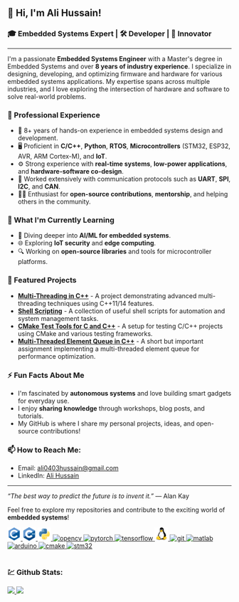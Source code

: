 ## 👋 Hi, I'm Ali Hussain! 

### 🎓 Embedded Systems Expert | 🛠️ Developer | 🚀 Innovator

---

I'm a passionate **Embedded Systems Engineer** with a Master's degree in Embedded Systems and over **8 years of industry experience**. I specialize in designing, developing, and optimizing firmware and hardware for various embedded systems applications. My expertise spans across multiple industries, and I love exploring the intersection of hardware and software to solve real-world problems.

### 💼 Professional Experience
- 🔧 8+ years of hands-on experience in embedded systems design and development.
- 🖥️ Proficient in **C/C++**, **Python**, **RTOS**, **Microcontrollers** (STM32, ESP32, AVR, ARM Cortex-M), and **IoT**.
- ⚙️ Strong experience with **real-time systems**, **low-power applications**, and **hardware-software co-design**.
- 📡 Worked extensively with communication protocols such as **UART**, **SPI**, **I2C**, and **CAN**.
- 🧑‍🏫 Enthusiast for **open-source contributions**, **mentorship**, and helping others in the community.

### 🌱 What I'm Currently Learning
- 🧠 Diving deeper into **AI/ML for embedded systems**.
- 🌐 Exploring **IoT security** and **edge computing**.
- 🔍 Working on **open-source libraries** and tools for microcontroller platforms.

### 🚀 Featured Projects
- **[Multi-Threading in C++](https://github.com/ali0403hussain/Learn-MultiThreading-Cplusplus)** - A project demonstrating advanced multi-threading techniques using C++11/14 features.
- **[Shell Scripting](https://github.com/ali0403hussain/Shell-Scripting)** - A collection of useful shell scripts for automation and system management tasks.
- **[CMake Test Tools for C and C++](https://github.com/ali0403hussain/Cmake-Tools-for-C-Cplusplus)** - A setup for testing C/C++ projects using CMake and various testing frameworks.
- **[Multi-Threaded Element Queue in C++](https://github.com/ali0403hussain/Multi-threaded-element-queue-in-Cplusplus)** - A short but important assignment implementing a multi-threaded element queue for performance optimization.

### ⚡ Fun Facts About Me
- I'm fascinated by **autonomous systems** and love building smart gadgets for everyday use.
- I enjoy **sharing knowledge** through workshops, blog posts, and tutorials.
- My GitHub is where I share my personal projects, ideas, and open-source contributions!

### 📫 How to Reach Me:
- Email: [ali0403hussain@gmail.com](mailto:ali0403hussain@gmail.com)
- LinkedIn: [Ali Hussain](https://www.linkedin.com/in/ali0403/)

---

_“The best way to predict the future is to invent it.”_ — Alan Kay

Feel free to explore my repositories and contribute to the exciting world of **embedded systems**! 

</p>
<a href="https://www.cprogramming.com/" target="_blank" rel="noreferrer"> <img src="https://raw.githubusercontent.com/devicons/devicon/master/icons/c/c-original.svg" alt="c" width="30" height="30"/> </a>
<a href="https://www.w3schools.com/cpp/" target="_blank" rel="noreferrer"> <img src="https://raw.githubusercontent.com/devicons/devicon/master/icons/cplusplus/cplusplus-original.svg" alt="cplusplus" width="30" height="30"/> </a>
<a href="https://www.python.org" target="_blank" rel="noreferrer"> <img src="https://raw.githubusercontent.com/devicons/devicon/master/icons/python/python-original.svg" alt="python" width="30" height="30"/> </a>
<a href="https://opencv.org/" target="_blank" rel="noreferrer"> <img src="https://www.vectorlogo.zone/logos/opencv/opencv-icon.svg" alt="opencv" width="30" height="30"/> </a> 
<a href="https://pytorch.org/" target="_blank" rel="noreferrer"> <img src="https://www.vectorlogo.zone/logos/pytorch/pytorch-icon.svg" alt="pytorch" width="30" height="30"/> </a> 
<a href="https://www.tensorflow.org" target="_blank" rel="noreferrer"> <img src="https://www.vectorlogo.zone/logos/tensorflow/tensorflow-icon.svg" alt="tensorflow" width="30" height="30"/> </a>
<a href="https://www.linux.org/" target="_blank" rel="noreferrer"> <img src="https://raw.githubusercontent.com/devicons/devicon/master/icons/linux/linux-original.svg" alt="linux" width="30" height="30"/> </a> 
<a href="https://git-scm.com/" target="_blank" rel="noreferrer"> <img src="https://www.vectorlogo.zone/logos/git-scm/git-scm-icon.svg" alt="git" width="30" height="30"/> </a> 
<a href="https://www.mathworks.com/" target="_blank" rel="noreferrer"> <img src="https://upload.wikimedia.org/wikipedia/commons/2/21/Matlab_Logo.png" alt="matlab" width="30" height="30"/> </a> 
<a href="https://www.arduino.cc/" target="_blank" rel="noreferrer"> <img src="https://cdn.worldvectorlogo.com/logos/arduino-1.svg" alt="arduino" width="30" height="30"/> </a> 
<a href="https://cmake.org/" target="_blank" rel="noreferrer"> <img src="https://cmake.org/wp-content/uploads/2023/08/CMake-Logo.svg" alt="cmake" width="50" height="30"/> </a>
<a href="https://www.st.com" target="_blank" rel="noreferrer"> <img src="https://wiki.stmicroelectronics.cn/stm32mcu/nsfr_img_auth.php/thumb/0/04/Package_MCU_blue.png/225px-Package_MCU_blue.png" alt="stm32" width="30" height="30"/> </a>
<br>
<br>

<h3 align="left">💹 Github Stats:</h3>
<div>
  <a href="https://github.com/ali0403hussain">
  <img height="180em" src="https://github-readme-stats.vercel.app/api?username=ali0403hussain&include_all_commits=true&show_icons=true&theme=dark-mode-only"/>
  <img height="180em" src="https://github-readme-stats.vercel.app/api/top-langs?username=ali0403hussain&count_private=true&layout=compact&theme=dark-mode-only"/>
</div>
